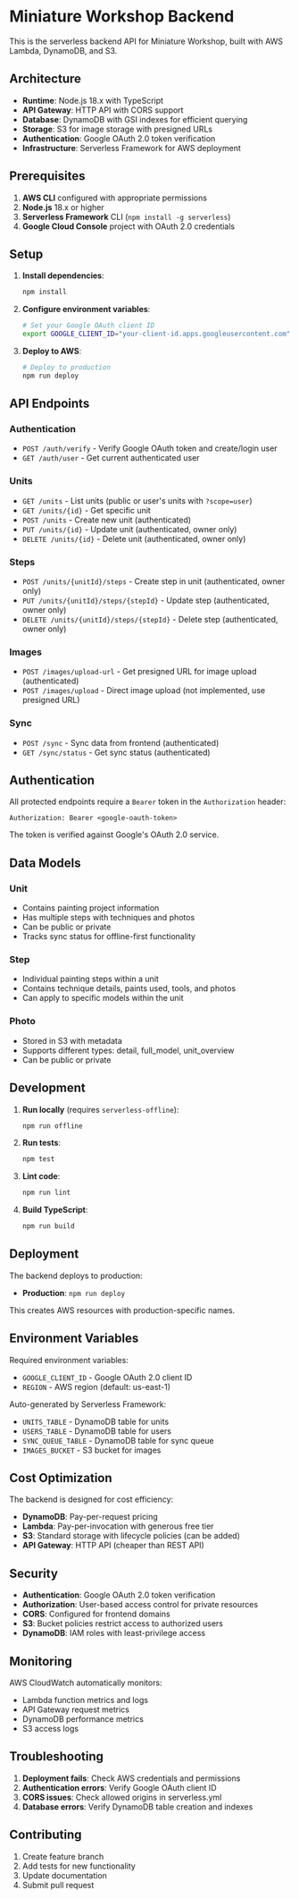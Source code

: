 # Miniature Workshop Backend

This is the serverless backend API for Miniature Workshop, built with AWS Lambda, DynamoDB, and S3.

## Architecture

- **Runtime**: Node.js 18.x with TypeScript
- **API Gateway**: HTTP API with CORS support
- **Database**: DynamoDB with GSI indexes for efficient querying
- **Storage**: S3 for image storage with presigned URLs
- **Authentication**: Google OAuth 2.0 token verification
- **Infrastructure**: Serverless Framework for AWS deployment

## Prerequisites

1. **AWS CLI** configured with appropriate permissions
2. **Node.js** 18.x or higher
3. **Serverless Framework** CLI (`npm install -g serverless`)
4. **Google Cloud Console** project with OAuth 2.0 credentials

## Setup

1. **Install dependencies**:
   ```bash
   npm install
   ```

2. **Configure environment variables**:
   ```bash
   # Set your Google OAuth client ID
   export GOOGLE_CLIENT_ID="your-client-id.apps.googleusercontent.com"
   ```

3. **Deploy to AWS**:
   ```bash
   # Deploy to production
   npm run deploy
   ```

## API Endpoints

### Authentication
- `POST /auth/verify` - Verify Google OAuth token and create/login user
- `GET /auth/user` - Get current authenticated user

### Units
- `GET /units` - List units (public or user's units with `?scope=user`)
- `GET /units/{id}` - Get specific unit
- `POST /units` - Create new unit (authenticated)
- `PUT /units/{id}` - Update unit (authenticated, owner only)
- `DELETE /units/{id}` - Delete unit (authenticated, owner only)

### Steps
- `POST /units/{unitId}/steps` - Create step in unit (authenticated, owner only)
- `PUT /units/{unitId}/steps/{stepId}` - Update step (authenticated, owner only)
- `DELETE /units/{unitId}/steps/{stepId}` - Delete step (authenticated, owner only)

### Images
- `POST /images/upload-url` - Get presigned URL for image upload (authenticated)
- `POST /images/upload` - Direct image upload (not implemented, use presigned URL)

### Sync
- `POST /sync` - Sync data from frontend (authenticated)
- `GET /sync/status` - Get sync status (authenticated)

## Authentication

All protected endpoints require a `Bearer` token in the `Authorization` header:

```
Authorization: Bearer <google-oauth-token>
```

The token is verified against Google's OAuth 2.0 service.

## Data Models

### Unit
- Contains painting project information
- Has multiple steps with techniques and photos
- Can be public or private
- Tracks sync status for offline-first functionality

### Step
- Individual painting steps within a unit
- Contains technique details, paints used, tools, and photos
- Can apply to specific models within the unit

### Photo
- Stored in S3 with metadata
- Supports different types: detail, full_model, unit_overview
- Can be public or private

## Development

1. **Run locally** (requires `serverless-offline`):
   ```bash
   npm run offline
   ```

2. **Run tests**:
   ```bash
   npm test
   ```

3. **Lint code**:
   ```bash
   npm run lint
   ```

4. **Build TypeScript**:
   ```bash
   npm run build
   ```

## Deployment

The backend deploys to production:

- **Production**: `npm run deploy`

This creates AWS resources with production-specific names.

## Environment Variables

Required environment variables:

- `GOOGLE_CLIENT_ID` - Google OAuth 2.0 client ID
- `REGION` - AWS region (default: us-east-1)

Auto-generated by Serverless Framework:
- `UNITS_TABLE` - DynamoDB table for units
- `USERS_TABLE` - DynamoDB table for users
- `SYNC_QUEUE_TABLE` - DynamoDB table for sync queue
- `IMAGES_BUCKET` - S3 bucket for images

## Cost Optimization

The backend is designed for cost efficiency:

- **DynamoDB**: Pay-per-request pricing
- **Lambda**: Pay-per-invocation with generous free tier
- **S3**: Standard storage with lifecycle policies (can be added)
- **API Gateway**: HTTP API (cheaper than REST API)

## Security

- **Authentication**: Google OAuth 2.0 token verification
- **Authorization**: User-based access control for private resources
- **CORS**: Configured for frontend domains
- **S3**: Bucket policies restrict access to authorized users
- **DynamoDB**: IAM roles with least-privilege access

## Monitoring

AWS CloudWatch automatically monitors:
- Lambda function metrics and logs
- API Gateway request metrics
- DynamoDB performance metrics
- S3 access logs

## Troubleshooting

1. **Deployment fails**: Check AWS credentials and permissions
2. **Authentication errors**: Verify Google OAuth client ID
3. **CORS issues**: Check allowed origins in serverless.yml
4. **Database errors**: Verify DynamoDB table creation and indexes

## Contributing

1. Create feature branch
2. Add tests for new functionality
3. Update documentation
4. Submit pull request 